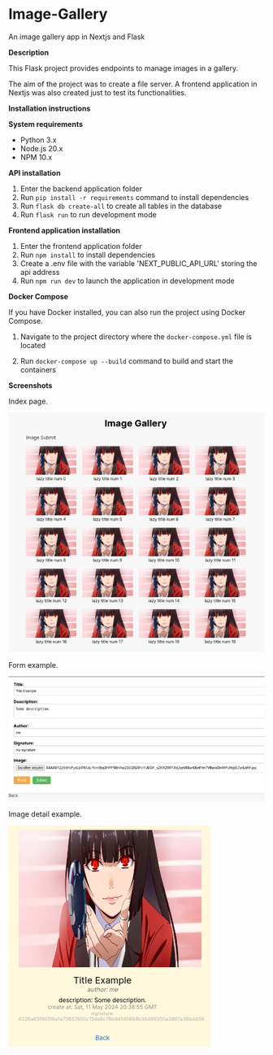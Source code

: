# Image-Gallery
An image gallery app in Nextjs and Flask

**Description**

 This Flask project provides endpoints to manage images in a gallery.

 The aim of the project was to create a file server. A frontend application in Nextjs was also created just to test its functionalities.

**Installation instructions**

**System requirements**

* Python 3.x
* Node.js 20.x
* NPM 10.x

**API installation**

1. Enter the backend application folder
2. Run `pip install -r requirements` command to install dependencies
3. Run `flask db create-all` to create all tables in the database
4. Run `flask run` to run development mode

**Frontend application installation**

1. Enter the frontend application folder
2. Run `npm install` to install dependencies
3. Create a .env file with the variable 'NEXT_PUBLIC_API_URL' storing the api address
3. Run `npm run dev` to launch the application in development mode

**Docker Compose**

If you have Docker installed, you can also run the project using Docker Compose.

1. Navigate to the project directory where the `docker-compose.yml` file is located

2. Run `docker-compose up --build` command to build and start the containers

**Screenshots**

Index page.

![Index page.](screenshots/index_page.png)

Form example.

![Form example.](screenshots/form.png)

Image detail example.

![Image detail example.](screenshots/image_detail.png)